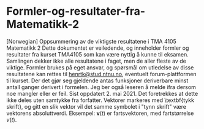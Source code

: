 # Formler-og-resultater-fra-Matematikk-2
[Norwegian] Oppsummering av de viktigste resultatene i TMA 4105 Matematikk 2
Dette dokumentet er veiledende, og inneholder formler og resultater fra kurset TMA4105 som kan være nyttig å kunne til eksamen.
Samlingen dekker ikke alle resultatene i faget, men de aller fleste av de viktige. Formler brukes på eget ansvar, og spørsmål om utledelse av disse resultatene kan rettes til henrtk@stud.ntnu.no, eventuelt forum-plattformen til kurset. Der det gjør seg gjeldende antas funksjoner deriverbare minst antall ganger derivert i formelen. Jeg ber også leseren å melde ifra dersom noe mangler eller er feil. Sist oppdatert 2. mai 2021. Det foretrekkes at dette ikke deles uten samtykke fra forfatter. Vektorer markeres med \textbf{tykk skrift}, og gitt en slik vektor vil det samme symbolet i "tynn skrift" være vektorens absoluttverdi. Eksempel: $\textbf{v}(t)$ er fartsvektoren, med fartstørrelse $v(t)$. 
